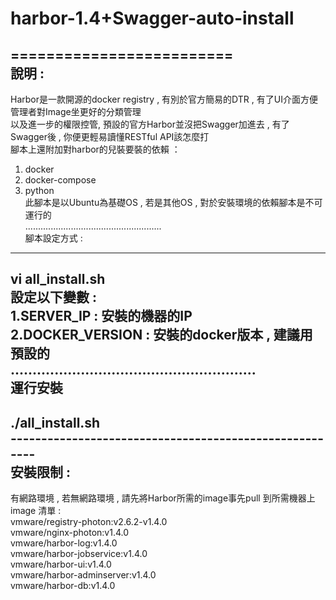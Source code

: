# harbor-1.4+Swagger-auto-install
=========================<br>
說明 : 
-------
Harbor是一款開源的docker registry , 有別於官方簡易的DTR , 有了UI介面方便管理者對Image坐更好的分類管理 <br>
以及進一步的權限控管, 預設的官方Harbor並沒把Swagger加進去 , 有了Swagger後 , 你便更輕易讀懂RESTful API該怎麼打 <br>
腳本上還附加對harbor的兒裝要裝的依賴 ：<br>
1. docker<br>
2. docker-compose<br>
3. python <br>
此腳本是以Ubuntu為基礎OS , 若是其他OS , 對於安裝環境的依賴腳本是不可運行的<br>
......................................................<br>
腳本設定方式 : <br>
-------
vi all_install.sh <br>
設定以下變數 : <br>
1.SERVER_IP : 安裝的機器的IP <br>
2.DOCKER_VERSION : 安裝的docker版本 , 建議用預設的 <br>
........................................................<br>
運行安裝 <br>
-------
./all_install.sh <br>
-------------------------------------------------------<br>
安裝限制 : <br>
-------
有網路環境 , 若無網路環境 , 請先將Harbor所需的image事先pull 到所需機器上 <br>
image 清單 : <br>
vmware/registry-photon:v2.6.2-v1.4.0  <br>
vmware/nginx-photon:v1.4.0 <br>
vmware/harbor-log:v1.4.0  <br>
vmware/harbor-jobservice:v1.4.0  <br>
vmware/harbor-ui:v1.4.0 <br>
vmware/harbor-adminserver:v1.4.0 <br>
vmware/harbor-db:v1.4.0 <br>
